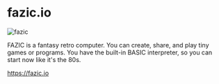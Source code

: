 # fazic.io

![fazic](https://raw.githubusercontent.com/fazibear/fazic/master/static/images/fazic.jpg)

FAZIC is a fantasy retro computer. You can create, share, and play tiny games or programs. You have the built-in BASIC interpreter, so you can start now like it's the 80s.

https://fazic.io
